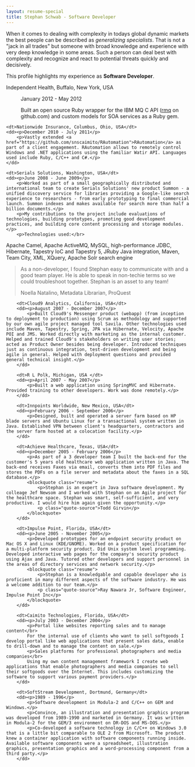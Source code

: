 ```yaml
---
layout: resume-special
title: Stephan Schwab - Software Developer
---
```

When it comes to dealing with complexity in todays global dynamic markets the best people can be described as <em>generalizing specialists</em>. That is not a "jack in all trades" but someone with broad knowledge and experience with very deep knowledge in some areas. Such a person can deal best with complexity and recognize and react to potential threats quickly and decisively.

This profile highlights my experience as **Software Developer**.

<dl class="resume">
	<dt>Independent Health, Buffalo, New York, USA</dt>
	<dd><p>January 2012 - May 2012</p>
		<p>Built an open source Ruby wrapper for the IBM MQ C API (<a href="https://github.com/snscaimito/rmq">rmq</a> on github.com) and custom models for SOA services as a Ruby gem.</p>
	</dd>

	<dt>Nationwide Insurance, Columbus, Ohio, USA</dt>
	<dd><p>December 2010 - July 2011</p>
		<p>Vastly extended <a href="https://github.com/snscaimito/RAutomation">RAutomation</a> as part of a client engagement. RAutomation allows to remotely control Windows and .NET applications using the familiar Watir API. Languages used include Ruby, C/C++ and C#.</p>
	</dd>
	
	<dt>Serials Solutions, Washington, USA</dt>
	<dd><p>June 2008 - June 2009</p>
		<p>Worked as part of a small geographically distributed and international team to create Serials Solutions' new product Summon - a unified discovery service for libraries providing a Google-like search experience to researchers - from early prototyping to final commercial launch. Summon indexes and makes available for search more than half a billion documents.</p>
		<p>My contributions to the project include evaluations of technologies, building prototypes, promoting good development practices, and building core content processing and storage modules.</p>
		<p>Technologies used:</br>
Apache Camel, Apache ActiveMQ, MySQL, high-performance JDBC, Hibernate, Tapestry IoC and Tapestry 5, JRuby Java integration, Maven, Team City, XML, XQuery, Apache Solr search engine</p>
		<blockquote class="resume">
			<p>As a non-developer, I found Stephan easy to communicate with and a good team player. He is able to speak in non-techie terms so we could troubleshoot together. Stephan is an asset to any team!</p>
			<p class="quote-source">Noella Natalino, Metadata Librarian, ProQuest</p>
		</blockquote>
	</dd>

		<dt>Cloud9 Analytics, California, USA</dt>
		<dd><p>August 2007 - December 2007</p>
			<p>Built Cloud9's Messenger product (webapp) (from inception to deployment to production) using Scrum as methodology and supported by our own agile project managed tool Savila. Other technologies used include Maven, Tapestry, Spring, JPA via Hibernate, Velocity, Apache POI and JMS. Worked directly with marketing as the internal customer. Helped and trained Cloud9's stakeholders on writing user stories; acted as Product Owner besides being developer. Introduced techniques just as continuous integration, test-driven development and being agile in general. Helped with deployment questions and provided general technical insight.</p>
		</dd>

		<dt>R L Polk, Michigan, USA </dt>
		<dd><p>April 2007 - May 2007</p>
			<p>Built a web application using SpringMVC and Hibernate. Provided training to other developers. Work was done remotely.</p>
		</dd>

		<dt>Innpoints Worldwide, New Mexico, USA</dt>
		<dd><p>February 2006 - September 2006</p>
			<p>Designed, built and operated a server farm based on HP blade servers and Ubuntu Linux for a transactional system written in Java. Established VPN between client's headquarters, contractors and the server farm hosted at a colocation facility.</p>
		</dd>

		<dt>Achieve Healthcare, Texas, USA</dt>
		<dd><p>December 2005 - February 2006</p>
			<p>As part of a 3 developer team I built the back-end for the customer's 5 years old healthcare web application written in Java. The back-end receives Faxes via email, converts them into PDF files and stores the PDFs on a file server and metadata about the faxes in a SQL database.</p>
			<blockquote class="resume">
				<p>Stephan is an expert in Java software development. My colleage Jef Newsom and I worked with Stephan on an Agile project for the healthcare space. Stephan was smart, self-sufficient, and very productive. I would hire him again given the opportunity.</p>
				<p class="quote-source">Todd Girvin</p>
			</blockquote>
		</dd>

		<dt>Impulse Point, Florida, USA</dt>
		<dd><p>June 2005 - November 2005</p>
			<p>Developed prototypes for an endpoint security product on Mac OS X and Linux (KDE/GNOME). Worked on a product specification for a multi-platform security product. Did Unix system level programming. Developed interactive web pages for the company's security product using Ajax and Java. Tutored other developers and support personnel in the areas of directory services and network security.</p>
			<blockquote class="resume">
				<p>Stephan is a knowledgable and capable developer who is proficient in many different aspects of the software industry. He was a welcome addition to our team.</p>
				<p class="quote-source">Ray Nawara Jr, Software Engineer, Impulse Point Inc</p>
			</blockquote>
		</dd>

		<dt>Caimito Technologies, Florida, USA</dt>
		<dd><p>July 2003 - December 2004</p>
			<p>Portal like websites reporting sales and to manage content</br>
			For the internal use of clients who want to sell softgoods I develop portal like web applications that present sales data, enable to drill-down and to manage the content on sale.</p>
			<p>Sales platforms for professional photographers and media companies</br>
			Using my own content management framework I create web applications that enable photographers and media companies to sell their softgoods over the Internet. This includes customizing the software to support various payment providers.</p>
		</dd>

		<dt>SoftStream Development, Dortmund, Germany</dt>
		<dd><p>1989 - 1996</p>
			<p>Software development in Modula-2 and C/C++ on GEM and Windows.</p>
			<p>Convince, an illustration and presentation graphics program was developed from 1989-1990 and marketed in Germany. It was written in Modula-2 for the GEM/3 environment on DR-DOS and MS-DOS.</p>
			<p>Co-developed a software technology in C/C++ on Windows 3.0 that is a little bit comparable to OLE 2 from Microsoft. The product knew a container application with software components running inside. Available software components were a spreadsheet, illustration graphics, presentation graphics and a word-processing component from a third party.</p>
		</dd>
</dl>
